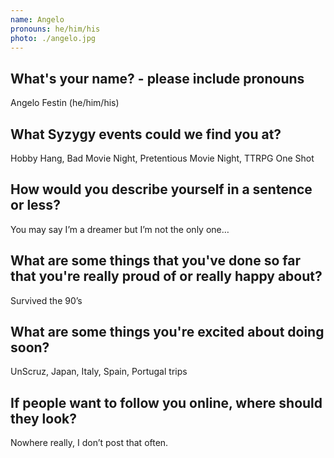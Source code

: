 ```yaml
---
name: Angelo
pronouns: he/him/his
photo: ./angelo.jpg
---
```

## What's your name? - please include pronouns
Angelo Festin (he/him/his)

## What Syzygy events could we find you at?
Hobby Hang, Bad Movie Night, Pretentious Movie Night, TTRPG One Shot

## How would you describe yourself in a sentence or less?
You may say I’m a dreamer but I’m not the only one…

## What are some things that you've done so far that you're really proud of or really happy about?
Survived the 90’s 

## What are some things you're excited about doing soon?
UnScruz, Japan, Italy, Spain, Portugal trips

## If people want to follow you online, where should they look?
Nowhere really, I don’t post that often.
